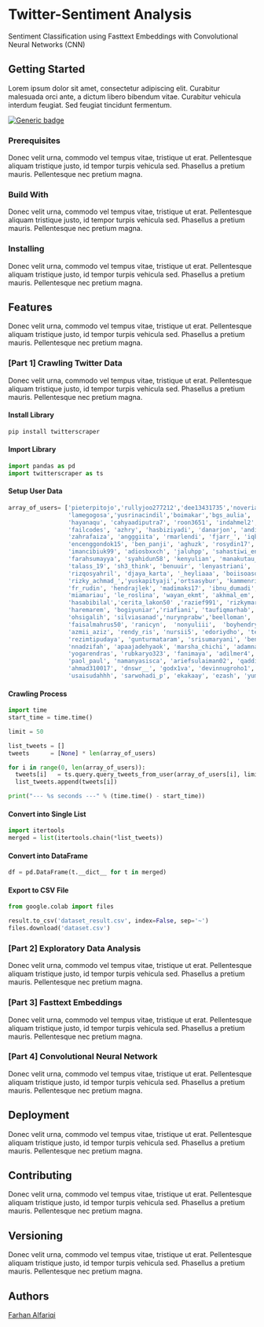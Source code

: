# Twitter-Sentiment Analysis

Sentiment Classification using Fasttext Embeddings with Convolutional Neural Networks (CNN)

## Getting Started

Lorem ipsum dolor sit amet, consectetur adipiscing elit. Curabitur malesuada orci ante, a dictum libero bibendum vitae. Curabitur vehicula interdum feugiat. Sed feugiat tincidunt fermentum.

[![Generic badge](https://img.shields.io/badge/fastText-0.9.2-BLUE.svg)](https://github.com/facebookresearch/fastText/)

### Prerequisites

Donec velit urna, commodo vel tempus vitae, tristique ut erat. Pellentesque aliquam tristique justo, id tempor turpis vehicula sed. Phasellus a pretium mauris. Pellentesque nec pretium magna.

### Build With

Donec velit urna, commodo vel tempus vitae, tristique ut erat. Pellentesque aliquam tristique justo, id tempor turpis vehicula sed. Phasellus a pretium mauris. Pellentesque nec pretium magna.

### Installing

Donec velit urna, commodo vel tempus vitae, tristique ut erat. Pellentesque aliquam tristique justo, id tempor turpis vehicula sed. Phasellus a pretium mauris. Pellentesque nec pretium magna.

## Features

Donec velit urna, commodo vel tempus vitae, tristique ut erat. Pellentesque aliquam tristique justo, id tempor turpis vehicula sed. Phasellus a pretium mauris. Pellentesque nec pretium magna.

### [Part 1] Crawling Twitter Data

Donec velit urna, commodo vel tempus vitae, tristique ut erat. Pellentesque aliquam tristique justo, id tempor turpis vehicula sed. Phasellus a pretium mauris. Pellentesque nec pretium magna.

#### Install Library

```python
pip install twitterscraper
```

#### Import Library

```python
import pandas as pd
import twitterscraper as ts
```

#### Setup User Data

```python
array_of_users= ['pieterpitojo','rullyjoo277212','dee13431735','noveriani5','johnbralink',
                 'lamegogosa','yusrinacindil','boimakar','bgs_aulia', 'kembangmlathi', 'tristyanto76', 
                 'hayanaqu', 'cahyaadiputra7', 'roon3651', 'indahmel2', 'adoeldian', 'bagus_ardiansyh', 
                 'failcodes', 'azhry', 'hasbiziyadi', 'danarjon', 'andibayy', 'mhrsnty', 'erwepp', 'neng_jeprett', 
                 'zahrafaiza', 'angggiita', 'rmarlendi', 'fjarr_', 'iqbalmt06', 'ibnoemoesa', 'mathiinulhakim', 
                 'encenggondok15', 'ben_panji', 'aghuzk', 'rosydin17', 'sandi_alfarizie', 'rerew__', 'gianhervyagi', 
                 'imancibiuk99', 'adiosbxxch', 'jaluhpp', 'sahastiwi_endah', 'dancinseaweed', 'ardy1905', 'ricckyrpl', 
                 'farahsumayya', 'syahidun58', 'kenyulian', 'manakutau_mas', 'misbahulmunawa6', 'zoelfian18_', 'ceemplon', 
                 'talass_19', 'sh3_think', 'benuuir', 'lenyastriani', 'iboylagi', 'desartha', 'helminoris22', 'sitimaysarohxix', 
                 'rizqosyahril', 'djaya_karta', '_heyliaaa', 'boiisoasoapapu','smuhamad049', 'kamilmjd', 'hasbiarraihanm','ranasclok', 
                 'rizky_achmad_','yuskapityaji','ortsasybur', 'kammenrider', 'uniqnyaunii', 'ahmad_richad','antonwahyudi20','albabalpachino',
                 'fr_rudin', 'hendrajlek', 'madimaks17', 'ibnu_dumadi', 'rullypratama84','mbritodysey', 'darwiz_one', 'g_apunk', 'alvinmp', 
                 'miamariau', 'le_roslina', 'wayan_ekmt', 'akhmal_em', 'yoganugr', 'nyonriers', 'maukesana', 'adelle_ap', 'ilyas_arin','widadms17', 
                 'hasabibilal','cerita_lakon50' ,'razief991', 'rizkymaryadi','neaaara3', 'amrin_marvf','rahmatp_id', 'ikhwanusshofaM', 
                 'haremarem', 'bogiyuniar','riafiani', 'taufiqmarhab','helelsson', 'andhikopaw','serasamerdek', 'mutiaaksmi',
                 'ohsigalih', 'silviasanad','nurynprabw','beelloman', 'alanzhoo', 'komiichan96','farhanalfaaa', 'akupundemiki', 
                 'faisalmahrus50', 'ranicyn',  'nonyuliii',  'boyhendryko', 'ifanugrh', 'yuliantonuh', 'djoko_saja', 'putra_matra', 
                 'azmii_aziz', 'rendy_ris', 'nursii5', 'edoriydho', 'teguh98cc', 'anindramoelya', 'robbyanto90', 'rahmadiheru88', 
                 'rezimtipudaya', 'gunturmataram', 'srisumaryani', 'beny_fian', 'aryoramangan', 'dinarsbakti', 'ivansiregar18', 
                 'nnadzifah', 'apaajadehyaok', 'marsha_chichi', 'adamnain', 'audicipt', 'farisalfarabi11', 'maslan_zr', 'nrrmlhs', 
                 'yogarendras', 'rubkaryo323', 'fanimaya', 'adilmer4', 'ikawahyu_n', 'bolehdikosongin', 'welgeduwel_beh', 'kikihakim', 
                 'paol_paul', 'namanyasisca', 'ariefsulaiman02', 'qaddim_95', 'refkafm', 'nurwahyudin460', 'iqramuh_', 'xmerissax', 
                 'ahmad310017', 'dnswr__', 'godx1va', 'devinnugroho1', 'vbottaega', 'sfambrr', 'hdafi', 'reykurihiku', 'apasihrii', 
                 'usaisudahhh', 'sarwohadi_p', 'ekakaay', 'ezash', 'yumglg', 'danangsett', 'ayy_only', 'intplp']
```

#### Crawling Process

```python
import time
start_time = time.time()

limit = 50

list_tweets = []
tweets      = [None] * len(array_of_users)

for i in range(0, len(array_of_users)):
  tweets[i]   = ts.query.query_tweets_from_user(array_of_users[i], limit=limit)
  list_tweets.append(tweets[i])

print("--- %s seconds ---" % (time.time() - start_time))
```

#### Convert into Single List

```python
import itertools
merged = list(itertools.chain(*list_tweets))
```

#### Convert into DataFrame

```python
df = pd.DataFrame(t.__dict__ for t in merged)
```

#### Export to CSV File

```python
from google.colab import files

result.to_csv('dataset_result.csv', index=False, sep='~') 
files.download('dataset.csv')
```



### [Part 2] Exploratory Data Analysis

Donec velit urna, commodo vel tempus vitae, tristique ut erat. Pellentesque aliquam tristique justo, id tempor turpis vehicula sed. Phasellus a pretium mauris. Pellentesque nec pretium magna.

### [Part 3] Fasttext Embeddings

Donec velit urna, commodo vel tempus vitae, tristique ut erat. Pellentesque aliquam tristique justo, id tempor turpis vehicula sed. Phasellus a pretium mauris. Pellentesque nec pretium magna.

### [Part 4] Convolutional Neural Network

Donec velit urna, commodo vel tempus vitae, tristique ut erat. Pellentesque aliquam tristique justo, id tempor turpis vehicula sed. Phasellus a pretium mauris. Pellentesque nec pretium magna.

## Deployment

Donec velit urna, commodo vel tempus vitae, tristique ut erat. Pellentesque aliquam tristique justo, id tempor turpis vehicula sed. Phasellus a pretium mauris. Pellentesque nec pretium magna.

## Contributing

Donec velit urna, commodo vel tempus vitae, tristique ut erat. Pellentesque aliquam tristique justo, id tempor turpis vehicula sed. Phasellus a pretium mauris. Pellentesque nec pretium magna.

## Versioning

Donec velit urna, commodo vel tempus vitae, tristique ut erat. Pellentesque aliquam tristique justo, id tempor turpis vehicula sed. Phasellus a pretium mauris. Pellentesque nec pretium magna.

## Authors
  [Farhan Alfariqi](https://github.com/farhanalfaa)
